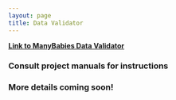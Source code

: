 ```yaml
---
layout: page
title: Data Validator
---
```


<a href="https://manybabies.shinyapps.io/validator/" target="_blank"><b>Link to ManyBabies Data Validator</b></a>

### Consult project manuals for instructions

### More details coming soon!